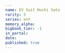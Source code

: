 ```yaml
---
name: EV Suit Hoshi Sato
rarity: 5
series: ent
memory_alpha:
bigbook_tier: -1
in_portal:
date:
published: true
---
```



